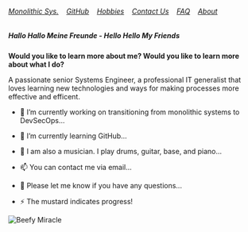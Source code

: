 ###### [Monolithic Sys.](./monolithic.md)&nbsp;&nbsp;&nbsp; [GitHub](./Github.md)&nbsp;&nbsp;&nbsp; [Hobbies](./hobbies.md)&nbsp;&nbsp;&nbsp; [Contact Us](./contactUs.md)&nbsp;&nbsp;&nbsp; [FAQ](./faq.md)&nbsp;&nbsp;&nbsp; [About](./about.md)&nbsp;&nbsp;&nbsp;

##### Hallo Hallo Meine Freunde - Hello Hello My Friends

**Would you like to learn more about me? 
Would you like to learn more about what I do?** 

A passionate senior Systems Engineer, a professional IT generalist that loves learning new technologies and ways for making processes more effective and efficent.  
  

- 🔭 I’m currently working on transitioning from monolithic systems to DevSecOps...
                                                      
- 🌱 I’m currently learning GitHub...

- 🤔 I am also a musician. I play drums, guitar, base, and piano...

- 📫 You can contact me via email...

- 💬 Please let me know if you have any questions...

- ⚡ The mustard indicates progress!


![Beefy Miracle](https://fedoraproject.org/w/uploads/6/60/Hotdog.gif)
